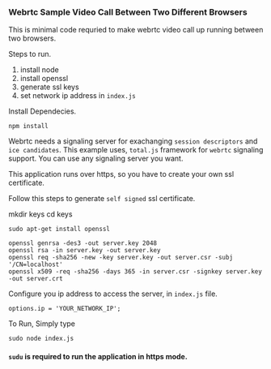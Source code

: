 ### Webrtc Sample Video Call Between Two Different Browsers

This is minimal code requried to make webrtc video call up running between two browsers. 

Steps to run. 

1. install node
2. install openssl
3. generate ssl keys
4. set network ip address in `index.js`

Install Dependecies. 

```
npm install

```

Webrtc needs a signaling server for exachanging `session descriptors` and `ice candidates`.
This example uses, `total.js`  framework for `webrtc` signaling support. You can use any signaling server you want.


This application runs over https, so you have to create your own ssl certificate. 

Follow this steps to generate `self signed` ssl certificate.

mkdir keys
cd keys

```
sudo apt-get install openssl

openssl genrsa -des3 -out server.key 2048
openssl rsa -in server.key -out server.key
openssl req -sha256 -new -key server.key -out server.csr -subj '/CN=localhost'
openssl x509 -req -sha256 -days 365 -in server.csr -signkey server.key -out server.crt

```

Configure you ip address to access the server, in `index.js` file.
```
options.ip = 'YOUR_NETWORK_IP';
```

To Run, Simply type 
```
sudo node index.js
```

#### `sudu` is required to run the application in https mode. 


